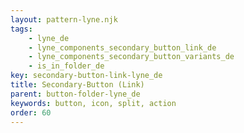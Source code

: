 ```yaml
---
layout: pattern-lyne.njk
tags: 
    - lyne_de
    - lyne_components_secondary_button_link_de
    - lyne_components_secondary_button_variants_de
    - is_in_folder_de
key: secondary-button-link-lyne_de
title: Secondary-Button (Link)
parent: button-folder-lyne_de
keywords: button, icon, split, action
order: 60
---
```

